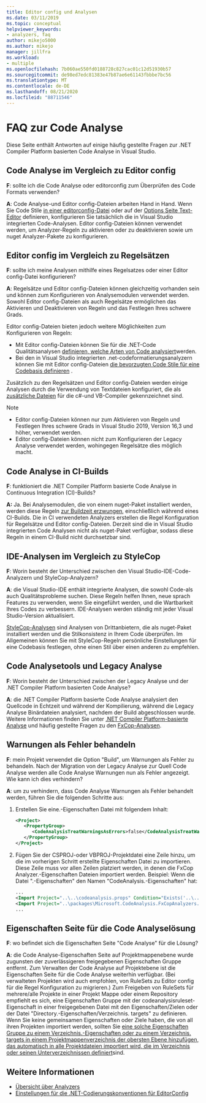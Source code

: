```yaml
---
title: Editor config und Analysen
ms.date: 03/11/2019
ms.topic: conceptual
helpviewer_keywords:
- analyzers, faq
author: mikejo5000
ms.author: mikejo
manager: jillfra
ms.workload:
- multiple
ms.openlocfilehash: 7b060ae550fd0188728c827cac01c12d51930b57
ms.sourcegitcommit: de98ed7edc81383e47b87ae6e61143fbbbe7bc56
ms.translationtype: MT
ms.contentlocale: de-DE
ms.lasthandoff: 08/21/2020
ms.locfileid: "88711546"
---
```

# <a name="code-analysis-faq"></a>FAQ zur Code Analyse

Diese Seite enthält Antworten auf einige häufig gestellte Fragen zur .NET Compiler Platform basierten Code Analyse in Visual Studio.

## <a name="code-analysis-versus-editorconfig"></a>Code Analyse im Vergleich zu Editor config

**F**: sollte ich die Code Analyse oder editorconfig zum Überprüfen des Code Formats verwenden?

**A**: Code Analyse-und Editor config-Dateien arbeiten Hand in Hand. Wenn Sie Code Stile [in einer editorconfig-Datei](../ide/editorconfig-code-style-settings-reference.md) oder auf der [Options Seite Text-Editor](../ide/code-styles-and-code-cleanup.md) definieren, konfigurieren Sie tatsächlich die in Visual Studio integrierten Code-Analysen. Editor config-Dateien können verwendet werden, um Analyzer-Regeln zu aktivieren oder zu deaktivieren sowie um nuget Analyzer-Pakete zu konfigurieren.

## <a name="editorconfig-versus-rule-sets"></a>Editor config im Vergleich zu Regelsätzen

**F**: sollte ich meine Analysen mithilfe eines Regelsatzes oder einer Editor config-Datei konfigurieren?

**A**: Regelsätze und Editor config-Dateien können gleichzeitig vorhanden sein und können zum Konfigurieren von Analysemodulen verwendet werden. Sowohl Editor config-Dateien als auch Regelsätze ermöglichen das Aktivieren und Deaktivieren von Regeln und das Festlegen Ihres schwere Grads.

Editor config-Dateien bieten jedoch weitere Möglichkeiten zum Konfigurieren von Regeln:

- Mit Editor config-Dateien können Sie für die .NET-Code Qualitätsanalysen [definieren, welche Arten von Code analysiert](fxcop-analyzer-options.md)werden.
- Bei den in Visual Studio integrierten .net-codeformatierungsanalyzern können Sie mit Editor config-Dateien [die bevorzugten Code Stile für eine Codebasis definieren](../ide/editorconfig-code-style-settings-reference.md) .

Zusätzlich zu den Regelsätzen und Editor config-Dateien werden einige Analysen durch die Verwendung von Textdateien konfiguriert, die als [zusätzliche Dateien](../ide/build-actions.md#build-action-values) für die c#-und VB-Compiler gekennzeichnet sind.

> [!NOTE]
> - Editor config-Dateien können nur zum Aktivieren von Regeln und Festlegen Ihres schwere Grads in Visual Studio 2019, Version 16,3 und höher, verwendet werden.
> - Editor config-Dateien können nicht zum Konfigurieren der Legacy Analyse verwendet werden, wohingegen Regelsätze dies möglich macht.

## <a name="code-analysis-in-ci-builds"></a>Code Analyse in CI-Builds

**F**: funktioniert die .NET Compiler Platform basierte Code Analyse in Continuous Integration (CI)-Builds?

**A:** Ja. Bei Analysemodulen, die von einem nuget-Paket installiert werden, werden diese Regeln [zur Buildzeit erzwungen](roslyn-analyzers-overview.md#build-errors), einschließlich während eines CI-Builds. Die in CI verwendeten Analyzers erstellen die Regel Konfiguration für Regelsätze und Editor config-Dateien. Derzeit sind die in Visual Studio integrierten Code Analysen nicht als nuget-Paket verfügbar, sodass diese Regeln in einem CI-Build nicht durchsetzbar sind.

## <a name="ide-analyzers-versus-stylecop"></a>IDE-Analysen im Vergleich zu StyleCop

**F**: Worin besteht der Unterschied zwischen den Visual Studio-IDE-Code-Analyzern und StyleCop-Analyzern?

**A**: die Visual Studio-IDE enthält integrierte Analysen, die sowohl Code-als auch Qualitätsprobleme suchen. Diese Regeln helfen Ihnen, neue sprach Features zu verwenden, wenn Sie eingeführt werden, und die Wartbarkeit Ihres Codes zu verbessern. IDE-Analysen werden ständig mit jeder Visual Studio-Version aktualisiert.

[StyleCop-Analysen](https://github.com/DotNetAnalyzers/StyleCopAnalyzers) sind Analysen von Drittanbietern, die als nuget-Paket installiert werden und die Stilkonsistenz in Ihrem Code überprüfen. Im Allgemeinen können Sie mit StyleCop-Regeln persönliche Einstellungen für eine Codebasis festlegen, ohne einen Stil über einen anderen zu empfehlen.

## <a name="code-analyzers-versus-legacy-analysis"></a>Code Analysetools und Legacy Analyse

**F**: Worin besteht der Unterschied zwischen der Legacy Analyse und der .NET Compiler Platform basierten Code Analyse?

**A**: die .NET Compiler Platform basierte Code Analyse analysiert den Quellcode in Echtzeit und während der Kompilierung, während die Legacy Analyse Binärdateien analysiert, nachdem der Build abgeschlossen wurde. Weitere Informationen finden Sie unter [.NET Compiler Platform-basierte Analyse](roslyn-analyzers-overview.md#source-code-analysis-versus-legacy-analysis) und häufig gestellte Fragen zu den [FxCop-Analysen](fxcop-analyzers-faq.md).

## <a name="treat-warnings-as-errors"></a>Warnungen als Fehler behandeln

**F**: mein Projekt verwendet die Option "Build", um Warnungen als Fehler zu behandeln. Nach der Migration von der Legacy Analyse zur Quell Code Analyse werden alle Code Analyse Warnungen nun als Fehler angezeigt. Wie kann ich dies verhindern?

**A**: um zu verhindern, dass Code Analyse Warnungen als Fehler behandelt werden, führen Sie die folgenden Schritte aus:

  1. Erstellen Sie eine.-Eigenschaften Datei mit folgendem Inhalt:

     ```xml
     <Project>
        <PropertyGroup>
           <CodeAnalysisTreatWarningsAsErrors>false</CodeAnalysisTreatWarningsAsErrors>
        </PropertyGroup>
     </Project>
     ```

  2. Fügen Sie der CSPROJ-oder VBPROJ-Projektdatei eine Zeile hinzu, um die im vorherigen Schritt erstellte Eigenschaften Datei zu importieren. Diese Zeile muss vor allen Zeilen platziert werden, in denen die FxCop Analyzer.-Eigenschaften Dateien importiert werden. Beispiel: Wenn die Datei ".-Eigenschaften" den Namen "CodeAnalysis.-Eigenschaften" hat:

     ```xml
     ...
     <Import Project="..\..\codeanalysis.props" Condition="Exists('..\..\codeanalysis.props')" />
     <Import Project="..\packages\Microsoft.CodeAnalysis.FxCopAnalyzers.2.6.5\build\Microsoft.CodeAnalysis.FxCopAnalyzers.props" Condition="Exists('..\packages\Microsoft.CodeAnalysis.FxCopAnalyzers.2.6.5\build\Microsoft.CodeAnalysis.FxCopAnalyzers.props')" />
     ...
     ```

## <a name="code-analysis-solution-property-page"></a>Eigenschaften Seite für die Code Analyselösung

**F**: wo befindet sich die Eigenschaften Seite "Code Analyse" für die Lösung?

**A**: die Code Analyse-Eigenschaften Seite auf Projektmappenebene wurde zugunsten der zuverlässigeren freigegebenen Eigenschaften Gruppe entfernt. Zum Verwalten der Code Analyse auf Projektebene ist die Eigenschaften Seite für die Code Analyse weiterhin verfügbar. (Bei verwalteten Projekten wird auch empfohlen, von RuleSets zu Editor config für die Regel Konfiguration zu migrieren.)  Zum Freigeben von RuleSets für mehrere/alle Projekte in einer Projekt Mappe oder einem Repository empfiehlt es sich, eine Eigenschaften Gruppe mit der codeanalysisruleset-Eigenschaft in einer freigegebenen Datei mit den Eigenschaften/Zielen oder der Datei "Directory.-Eigenschaften/Verzeichnis. targets" zu definieren. Wenn Sie keine gemeinsamen Eigenschaften oder Ziele haben, die von all ihren Projekten importiert werden, sollten Sie [eine solche Eigenschaften Gruppe zu einem Verzeichnis.-Eigenschaften oder zu einem Verzeichnis. targets in einem Projektmappenverzeichnis der obersten Ebene hinzufügen, das automatisch in alle Projektdateien importiert wird, die im Verzeichnis oder seinen Unterverzeichnissen definiert](https://docs.microsoft.com/visualstudio/msbuild/customize-your-build?directorybuildprops-and-directorybuildtargets)sind.

## <a name="see-also"></a>Weitere Informationen

- [Übersicht über Analyzers](roslyn-analyzers-overview.md)
- [Einstellungen für die .NET-Codierungskonventionen für EditorConfig](../ide/editorconfig-code-style-settings-reference.md)
